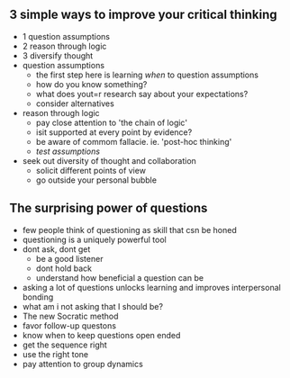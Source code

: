## 3 simple ways to improve your critical thinking
- 1 question assumptions
- 2 reason through logic
- 3 diversify thought
- question assumptions
    - the first step here is learning _when_ to question assumptions
    - how do you know something?
    - what does yout=r research say about your expectations?
    - consider alternatives
- reason through logic
    - pay close attention to 'the chain of logic'
    - isit supported at every point by evidence?
    - be aware of commom fallacie. ie. 'post-hoc thinking'
    - *test assumptions*
- seek out diversity of thought and collaboration
    - solicit different points of view
    - go outside your personal bubble

## The surprising power of questions
- few people think of questioning as skill that csn be honed
- questioning is a uniquely powerful tool
- dont ask, dont get
    - be a good listener
    - dont hold back
    - understand how beneficial a question can be
- asking a lot of questions unlocks learning and improves interpersonal bonding
- what am i not asking that I should be?
- The new Socratic method
- favor follow-up questons
- know when to keep questions open ended
- get the sequence right
- use the right tone
- pay attention to group dynamics


